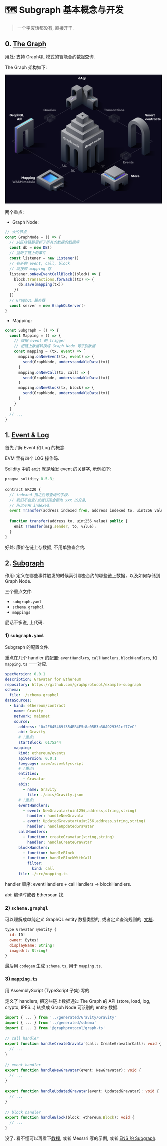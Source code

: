 # 🗺️ Subgraph 基本概念与开发

> 一个字废话都没有, 直接开干.

## 0. [The Graph](https://thegraph.com/docs/en/about/)

用处: 支持 GraphQL 模式的智能合约数据查询.

The Graph 架构如下:

![](/img/subgraph/graph.png)

两个重点:
- Graph Node:
```js
// 大的节点
const GraphNode = () => {
  // 从区块链那里抓了所有的数据的数据库
  const db = new DB()
  // 监听了链上的事件
  const listener = new Listener()
  // 有新的 event, call, block
  // 就按照 mapping 存
  listener.onNewEventCallBlock((block) => {
    block.transactions.forEach((tx) => {
      db.save(mapping(tx))
    })
  })
  // GraphQL 服务器
  const server = new GraphQLServer()
}
```
- Mapping:
```js
const Subgraph = () => {
  const Mapping = () => {
    // 根据 event 的 trigger
    // 把链上数据转换成 Graph Node 可识别数据
    const mapping = (tx, event) => {
      mapping.onNewEvent(tx, event) => {
        send(GraphNode, understandableData(tx))
      }
      mapping.onNewCall(tx, call) => {
        send(GraphNode, understandableData(tx))
      }
      mapping.onNewBlock(tx, block) => {
        send(GraphNode, understandableData(tx))
      }
    }
  }
  // ...
}
```

## 1. [Event & Log](https://medium.com/mycrypto/understanding-event-logs-on-the-ethereum-blockchain-f4ae7ba50378)

首先了解 Event 和 Log 的概念.

EVM 里有四个 LOG 操作码.

Solidity 中的 `emit` 就是触发 event 的关键字, 示例如下:

```js
pragma solidity 0.5.3;

contract ERC20 {
  // indexed 指之后可查询的字段.
  // 我们不会查/或者订阅金额为 xxx 的交易,
  // 所以不用 indexed.
  event Transfer(address indexed from, address indexed to, uint256 value);

  function transfer(address to, uint256 value) public {
    emit Transfer(msg.sender, to, value);
  }
}
```

好处: 廉价在链上存数据, 不用单独查合约.

## 2. [Subgraph](https://thegraph.academy/developers/defining-a-subgraph/)

作用: 定义在哪些事件触发的时候索引哪些合约的哪些链上数据，以及如何存储到 Graph Node.

三个重点文件:
- `subgraph.yaml`
- `schema.graphql`
- `mappings`

屁话不多说, 上代码.

### 1) `subgraph.yaml`

Subgraph 的配置文件.

重点在几个 handler 的配置: `eventHandlers`, `callHandlers`, `blockHandlers`, 和 `mapping.ts` 一一对应.

```yaml
specVersion: 0.0.1
description: Gravatar for Ethereum
repository: https://github.com/graphprotocol/example-subgraph
schema:
  file: ./schema.graphql
dataSources:
  - kind: ethereum/contract
    name: Gravity
    network: mainnet
    source:
      address: '0x2E645469f354BB4F5c8a05B3b30A929361cf77eC'
      abi: Gravity
      # !重点!
      startBlock: 6175244
    mapping:
      kind: ethereum/events
      apiVersion: 0.0.1
      language: wasm/assemblyscript
      # !重点!
      entities:
        - Gravatar
      abis:
        - name: Gravity
          file: ./abis/Gravity.json
      # !重点!
      eventHandlers:
        - event: NewGravatar(uint256,address,string,string)
          handler: handleNewGravatar
        - event: UpdatedGravatar(uint256,address,string,string)
          handler: handleUpdatedGravatar
      callHandlers:
        - function: createGravatar(string,string)
          handler: handleCreateGravatar
      blockHandlers:
        - function: handleBlock
        - function: handleBlockWithCall
          filter:
            kind: call
      file: ./src/mapping.ts
```

handler 顺序: eventHandlers + callHandlers -> blockHandlers.

abi: 编译时或者 Etherscan 找.

### 2) `schema.graphql`

可以理解成单纯定义 GraphQL entity 数据类型的, 或者定义查询规则的. [文档](https://graphql.org/learn/schema/).

```js
type Gravatar @entity {
  id: ID!
  owner: Bytes!
  displayName: String!
  imageUrl: String!
}
```

最后用 `codegen` 生成 `schema.ts`, 用于 `mapping.ts`.

### 3) `mapping.ts`

用 AssemblyScript (TypeScript 子集) 写的.

定义了 handlers, 把这些链上数据通过 The Graph 的 API (store, load, log, crypto, IPFS...) 转换成 Graph Node 可识别的 entity 数据.

```ts
import { ... } from '../generated/Gravity/Gravity'
import { ... } from '../generated/schema'
import { ... } from '@graphprotocol/graph-ts'

// call handler
export function handleCreateGravatar(call: CreateGravatarCall): void {
  // ...
}

// event handler
export function handleNewGravatar(event: NewGravatar): void {
  // ...
}

export function handleUpdatedGravatar(event: UpdatedGravatar): void {
  // ...
}

// block handler
export function handleBlock(block: ethereum.Block): void {
  // ...
}
```

没了. 看不懂可以再看下[教程](https://www.bilibili.com/video/BV1wS4y1R76w/), 或者 Messari 写的示例, 或者 [ENS 的 Subgraph](https://github.com/ensdomains/ens-subgraph).
